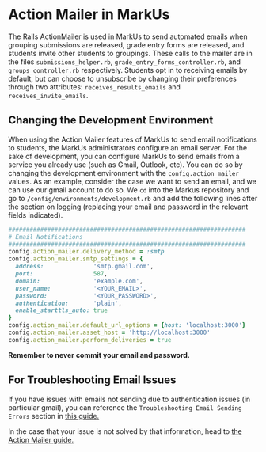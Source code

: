 # Action Mailer in MarkUs

The Rails ActionMailer is used in MarkUs to send automated emails when grouping submissions are released, grade entry forms are released, and students invite other students to groupings. These calls to the mailer are in the files `submissions_helper.rb`, `grade_entry_forms_controller.rb`, and `groups_controller.rb` respectively. Students opt in to receiving emails by default, but can choose to unsubscribe by changing their preferences through two attributes: `receives_results_emails` and `receives_invite_emails`.

## Changing the Development Environment

When using the Action Mailer features of MarkUs to send email notifications to students, the MarkUs administrators configure an email server. For the sake of development, you can configure MarkUs to send emails from a service you already use (such as Gmail, Outlook, etc). You can do so by changing the development environment with the `config.action_mailer` values. As an example, consider the case we want to send an email, and we can use our gmail account to do so. We `cd` into the Markus repository and go to `/config/environments/development.rb` and add the following lines after the section on logging (replacing your email and password in the relevant fields indicated).

```ruby
###################################################################
# Email Notifications
###################################################################
config.action_mailer.delivery_method = :smtp
config.action_mailer.smtp_settings = {
  address:              'smtp.gmail.com',
  port:                 587,
  domain:               'example.com',
  user_name:            '<YOUR_EMAIL>',
  password:             '<YOUR_PASSWORD>',
  authentication:       'plain',
  enable_starttls_auto: true
}
config.action_mailer.default_url_options = {host: 'localhost:3000'}
config.action_mailer.asset_host = 'http://localhost:3000'
config.action_mailer.perform_deliveries = true
```

**Remember to never commit your email and password.**

## For Troubleshooting Email Issues

If you have issues with emails not sending due to authentication issues (in particular gmail), you can reference the `Troubleshooting Email Sending Errors` section in [this guide.](https://dev.to/morinoko/sending-emails-in-rails-with-action-mailer-and-gmail-35g4)

In the case that your issue is not solved by that information, head to [the Action Mailer guide.](https://guides.rubyonrails.org/action_mailer_basics.html)
